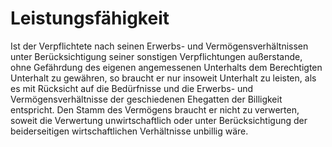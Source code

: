 # Leistungsfähigkeit

Ist der Verpflichtete nach seinen Erwerbs\- und Vermögensverhältnissen unter Berücksichtigung seiner sonstigen Verpflichtungen außerstande, ohne Gefährdung des eigenen angemessenen Unterhalts dem Berechtigten Unterhalt zu gewähren, so braucht er nur insoweit Unterhalt zu leisten, als es mit Rücksicht auf die Bedürfnisse und die Erwerbs\- und Vermögensverhältnisse der geschiedenen Ehegatten der Billigkeit entspricht. Den Stamm des Vermögens braucht er nicht zu verwerten, soweit die Verwertung unwirtschaftlich oder unter Berücksichtigung der beiderseitigen wirtschaftlichen Verhältnisse unbillig wäre. 

